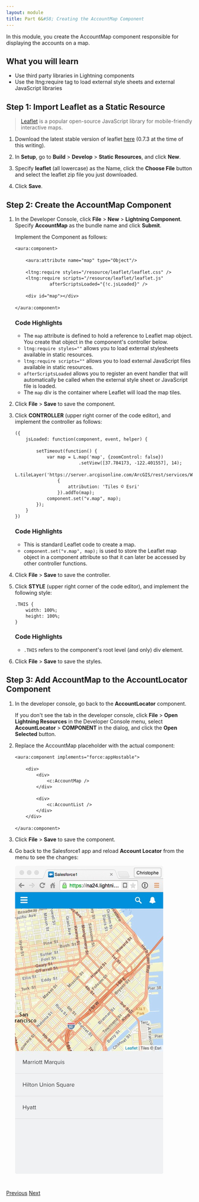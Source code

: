 ```yaml
---
layout: module
title: Part 6&#58; Creating the AccountMap Component
---
```


In this module, you create the AccountMap component responsible for displaying the accounts on a map.

## What you will learn
- Use third party libraries in Lightning components
- Use the ltng:require tag to load external style sheets and external JavaScript libraries

## Step 1: Import Leaflet as a Static Resource

> [Leaflet](http://leafletjs.com/) is a popular open-source JavaScript library for mobile-friendly interactive maps.

1.  Download the latest stable version of leaflet [here](http://leafletjs.com/download.html) (0.7.3 at the time of this writing).

2. In **Setup**, go to **Build** > **Develop** > **Static Resources**, and click **New**.

3. Specify **leaflet** (all lowercase) as the Name, click the **Choose File** button and select the leaflet zip file you just downloaded.

4. Click **Save**.

## Step 2: Create the AccountMap Component

1. In the Developer Console, click **File** > **New** > **Lightning Component**. Specify **AccountMap** as the bundle name and click **Submit**.

    Implement the Component as follows:

    ```
    <aura:component>

        <aura:attribute name="map" type="Object"/>

        <ltng:require styles="/resource/leaflet/leaflet.css" />
        <ltng:require scripts="/resource/leaflet/leaflet.js"
                 afterScriptsLoaded="{!c.jsLoaded}" />

        <div id="map"></div>

    </aura:component>
    ```

    ### Code Highlights
    - The ```map``` attribute is defined to hold a reference to Leaflet map object. You create that object in the component's controller below.
    - ```ltng:require styles=""``` allows you to load external stylesheets available in static resources.
    - ```ltng:require scripts=""``` allows you to load external JavaScript files available in static resources.
    - ```afterScriptsLoaded``` allows you to register an event handler that will automatically be called when the external style sheet or JavaScript file is loaded.
    - The ```map``` div is the container where Leaflet will load the map tiles.


1. Click **File** > **Save** to save the component.

1. Click **CONTROLLER** (upper right corner of the code editor), and implement the controller as follows:

    ```
    ({
        jsLoaded: function(component, event, helper) {

            setTimeout(function() {
                var map = L.map('map', {zoomControl: false})
                            .setView([37.784173, -122.401557], 14);
                L.tileLayer('https://server.arcgisonline.com/ArcGIS/rest/services/World_Street_Map/MapServer/tile/{z}/{y}/{x}',
                    {
                        attribution: 'Tiles © Esri'
                    }).addTo(map);
                component.set("v.map", map);
            });
        }
    })
    ```

    ### Code Highlights
    - This is standard Leaflet code to create a map.
    - ```component.set("v.map", map);``` is used to store the Leaflet map object in a component attribute so that it can later be accessed by other controller functions.

1. Click **File** > **Save** to save the controller.

1. Click **STYLE** (upper right corner of the code editor), and implement the following style:

    ```
    .THIS {
        width: 100%;
        height: 100%;
    }
    ```

    ### Code Highlights
    - ```.THIS``` refers to the component's root level (and only) div element.

1. Click **File** > **Save** to save the styles.

## Step 3: Add AccountMap to the AccountLocator Component

1. In the developer console, go back to the **AccountLocator** component.

    If you don't see the tab in the developer console, click **File** > **Open Lightning Resources** in the Developer Console menu, select **AccountLocator** > **COMPONENT** in the dialog, and click the **Open Selected** button.

1. Replace the AccountMap placeholder with the actual component:


    ```
    <aura:component implements="force:appHostable">

        <div>
            <div>
                <c:AccountMap />
            </div>

            <div>
                <c:AccountList />
            </div>
        </div>

    </aura:component>
    ```

1. Click **File** > **Save** to save the component.

1. Go back to the Salesforce1 app and reload **Account Locator** from the menu to see the changes:

    ![](images/version5.jpg)


<div class="row" style="margin-top:40px;">
<div class="col-sm-12">
<a href="create-accountlist-component.html" class="btn btn-default"><i class="glyphicon glyphicon-chevron-left"></i> Previous</a>
<a href="using-lightning-events.html" class="btn btn-default pull-right">Next <i class="glyphicon glyphicon-chevron-right"></i></a>
</div>
</div>
